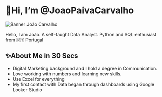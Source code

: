 # 👋Hi, I’m @JoaoPaivaCarvalho
![Banner João Carvalho](https://github.com/user-attachments/assets/74468ac7-ce87-46b8-83de-67211669f102)


Hello, I am João. A self-taught Data Analyst. Python and SQL enthusiast from 🇵🇹 Portugal

## ✨About Me in 30 Secs
- Digital Marketing background and I hold a degree in Communication.
- Love working with numbers and learning new skills.
- Use Excel for everything
- My first contact with Data began through dashboards using Google Looker Studio

